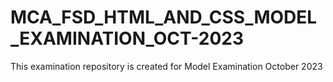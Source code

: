 # MCA_FSD_HTML_AND_CSS_MODEL_EXAMINATION_OCT-2023
This examination repository is created for Model Examination October 2023
